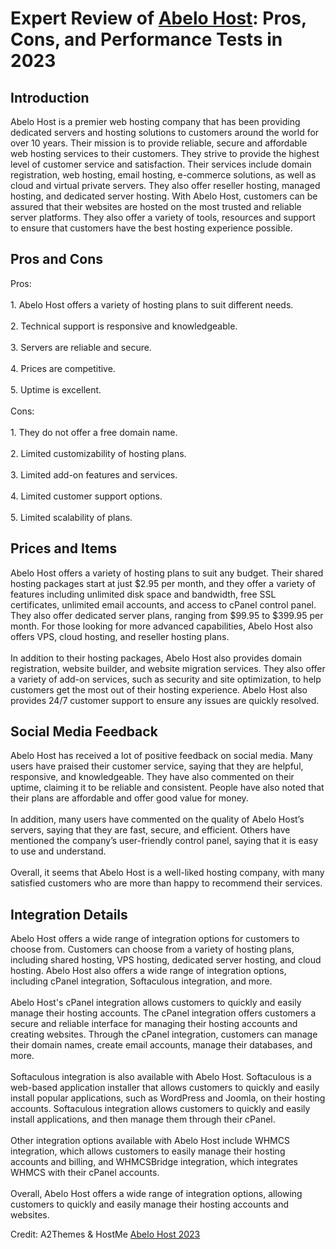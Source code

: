 <h1>Expert Review of <a href="https://a2themes.com/abelo-host-reviews">Abelo Host</a>: Pros, Cons, and Performance Tests in 2023</h1>
<h2>Introduction</h2>
Abelo Host is a premier web hosting company that has been providing dedicated servers and hosting solutions to customers around the world for over 10 years. Their mission is to provide reliable, secure and affordable web hosting services to their customers. They strive to provide the highest level of customer service and satisfaction. Their services include domain registration, web hosting, email hosting, e-commerce solutions, as well as cloud and virtual private servers. They also offer reseller hosting, managed hosting, and dedicated server hosting. With Abelo Host, customers can be assured that their websites are hosted on the most trusted and reliable server platforms. They also offer a variety of tools, resources and support to ensure that customers have the best hosting experience possible.
<h2>Pros and Cons</h2>
Pros:<br><br>1. Abelo Host offers a variety of hosting plans to suit different needs.<br><br>2. Technical support is responsive and knowledgeable.<br><br>3. Servers are reliable and secure.<br><br>4. Prices are competitive.<br><br>5. Uptime is excellent.<br><br>Cons:<br><br>1. They do not offer a free domain name.<br><br>2. Limited customizability of hosting plans.<br><br>3. Limited add-on features and services.<br><br>4. Limited customer support options.<br><br>5. Limited scalability of plans.
<h2>Prices and Items</h2>
Abelo Host offers a variety of hosting plans to suit any budget. Their shared hosting packages start at just $2.95 per month, and they offer a variety of features including unlimited disk space and bandwidth, free SSL certificates, unlimited email accounts, and access to cPanel control panel. They also offer dedicated server plans, ranging from $99.95 to $399.95 per month. For those looking for more advanced capabilities, Abelo Host also offers VPS, cloud hosting, and reseller hosting plans. <br><br>In addition to their hosting packages, Abelo Host also provides domain registration, website builder, and website migration services. They also offer a variety of add-on services, such as security and site optimization, to help customers get the most out of their hosting experience. Abelo Host also provides 24/7 customer support to ensure any issues are quickly resolved.
<h2>Social Media Feedback</h2>
Abelo Host has received a lot of positive feedback on social media. Many users have praised their customer service, saying that they are helpful, responsive, and knowledgeable. They have also commented on their uptime, claiming it to be reliable and consistent. People have also noted that their plans are affordable and offer good value for money.<br><br>In addition, many users have commented on the quality of Abelo Host’s servers, saying that they are fast, secure, and efficient. Others have mentioned the company’s user-friendly control panel, saying that it is easy to use and understand.<br><br>Overall, it seems that Abelo Host is a well-liked hosting company, with many satisfied customers who are more than happy to recommend their services.
<h2>Integration Details</h2>
Abelo Host offers a wide range of integration options for customers to choose from. Customers can choose from a variety of hosting plans, including shared hosting, VPS hosting, dedicated server hosting, and cloud hosting. Abelo Host also offers a wide range of integration options, including cPanel integration, Softaculous integration, and more.<br><br>Abelo Host's cPanel integration allows customers to quickly and easily manage their hosting accounts. The cPanel integration offers customers a secure and reliable interface for managing their hosting accounts and creating websites. Through the cPanel integration, customers can manage their domain names, create email accounts, manage their databases, and more.<br><br>Softaculous integration is also available with Abelo Host. Softaculous is a web-based application installer that allows customers to quickly and easily install popular applications, such as WordPress and Joomla, on their hosting accounts. Softaculous integration allows customers to quickly and easily install applications, and then manage them through their cPanel.<br><br>Other integration options available with Abelo Host include WHMCS integration, which allows customers to easily manage their hosting accounts and billing, and WHMCSBridge integration, which integrates WHMCS with their cPanel accounts.<br><br>Overall, Abelo Host offers a wide range of integration options, allowing customers to quickly and easily manage their hosting accounts and websites.
<p>Credit: A2Themes & HostMe <a href="https://a2themes.com/abelo-host-reviews">Abelo Host 2023</a></p>